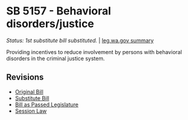 # SB 5157 - Behavioral disorders/justice
*Status: 1st substitute bill substituted.* | [leg.wa.gov summary](https://app.leg.wa.gov/billsummary?BillNumber=5157&Year=2021)

Providing incentives to reduce involvement by persons with behavioral disorders in the criminal justice system.

## Revisions
* [Original Bill](1/)
* [Substitute Bill](S/)
* [Bill as Passed Legislature](S.PL/)
* [Session Law](S.SL/)